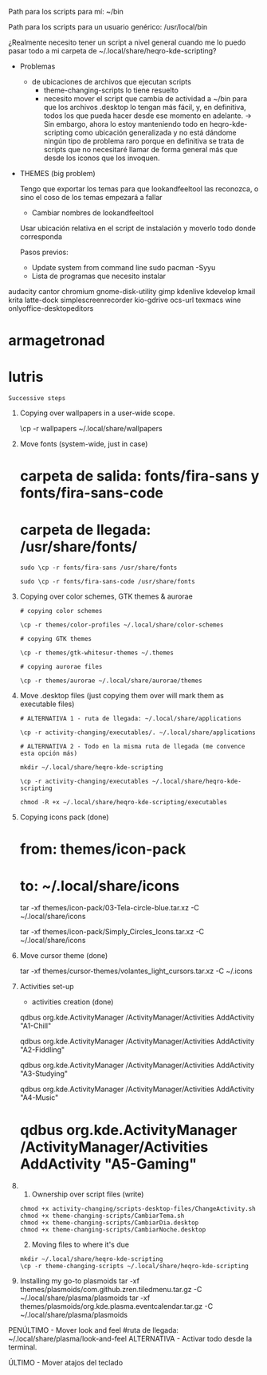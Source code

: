 Path para los scripts para mí: ~/bin

Path para los scripts para un usuario genérico: /usr/local/bin

¿Realmente necesito tener un script a nivel general cuando me lo puedo pasar todo a mi carpeta de ~/.local/share/heqro-kde-scripting?

- Problemas
    - de ubicaciones de archivos que ejecutan scripts
        * theme-changing-scripts lo tiene resuelto
        * necesito mover el script que cambia de actividad a ~/bin para que los archivos .desktop lo tengan más fácil, y, en definitiva, todos los que pueda hacer desde ese momento en adelante. 
            -> Sin embargo, ahora lo estoy manteniendo todo en heqro-kde-scripting como ubicación generalizada y no está dándome ningún tipo de problema raro porque en definitiva se trata de scripts que no necesitaré llamar de forma general más que desde los iconos que los invoquen.

- THEMES (big problem)

    Tengo que exportar los temas para que lookandfeeltool las reconozca, o sino el coso de los temas empezará a fallar
    
    * Cambiar nombres de lookandfeeltool
    
    Usar ubicación relativa en el script de instalación y moverlo todo donde corresponda
    
    Pasos previos:
    - Update system from command line
    sudo pacman -Syyu
    - Lista de programas que necesito instalar

audacity
cantor
chromium
gnome-disk-utility
gimp
kdenlive
kdevelop
kmail
krita
latte-dock
simplescreenrecorder
kio-gdrive
ocs-url
texmacs
wine
onlyoffice-desktopeditors

# armagetronad
# lutris
    

    Successive steps
    
1. Copying over wallpapers in a user-wide scope.

    \cp -r wallpapers ~/.local/share/wallpapers

2. Move fonts (system-wide, just in case)

    # carpeta de salida: fonts/fira-sans  y  fonts/fira-sans-code
    
    # carpeta de llegada: /usr/share/fonts/
    
    ~~~
    sudo \cp -r fonts/fira-sans /usr/share/fonts
    
    sudo \cp -r fonts/fira-sans-code /usr/share/fonts
    ~~~
    
3. Copying over color schemes, GTK themes & aurorae

    ~~~
    # copying color schemes
    
    \cp -r themes/color-profiles ~/.local/share/color-schemes
    
    # copying GTK themes
    
    \cp -r themes/gtk-whitesur-themes ~/.themes
    
    # copying aurorae files
    
    \cp -r themes/aurorae ~/.local/share/aurorae/themes
    ~~~
    
4. Move .desktop files (just copying them over will mark them as executable files)
    ~~~
    # ALTERNATIVA 1 - ruta de llegada: ~/.local/share/applications

    \cp -r activity-changing/executables/. ~/.local/share/applications
    
    # ALTERNATIVA 2 - Todo en la misma ruta de llegada (me convence esta opción más)
    
    mkdir ~/.local/share/heqro-kde-scripting
    
    \cp -r activity-changing/executables ~/.local/share/heqro-kde-scripting
    
    chmod -R +x ~/.local/share/heqro-kde-scripting/executables
    ~~~
    
5. Copying icons pack (done)

    # from: themes/icon-pack
    
    # to: ~/.local/share/icons
    
    tar -xf themes/icon-pack/03-Tela-circle-blue.tar.xz -C ~/.local/share/icons
    
    tar -xf themes/icon-pack/Simply_Circles_Icons.tar.xz -C ~/.local/share/icons

6. Move cursor theme (done)
    
    tar -xf themes/cursor-themes/volantes_light_cursors.tar.xz -C ~/.icons
    
    
7. Activities set-up 
    
    - activities creation (done)
    
    qdbus org.kde.ActivityManager /ActivityManager/Activities AddActivity "A1-Chill" 
    
    qdbus org.kde.ActivityManager /ActivityManager/Activities AddActivity "A2-Fiddling"
    
    qdbus org.kde.ActivityManager /ActivityManager/Activities AddActivity "A3-Studying"
    
    qdbus org.kde.ActivityManager /ActivityManager/Activities AddActivity "A4-Music"
    
    # qdbus org.kde.ActivityManager /ActivityManager/Activities AddActivity "A5-Gaming" 
    
8. 
    1. Ownership over script files (write)
    
    ~~~
    chmod +x activity-changing/scripts-desktop-files/ChangeActivity.sh
    chmod +x theme-changing-scripts/CambiarTema.sh
    chmod +x theme-changing-scripts/CambiarDia.desktop
    chmod +x theme-changing-scripts/CambiarNoche.desktop
    ~~~
    
    2. Moving files to where it's due
    
    ~~~
    mkdir ~/.local/share/heqro-kde-scripting
    \cp -r theme-changing-scripts ~/.local/share/heqro-kde-scripting
    ~~~

9. Installing my go-to plasmoids
    tar -xf themes/plasmoids/com.github.zren.tiledmenu.tar.gz -C ~/.local/share/plasma/plasmoids
    tar -xf themes/plasmoids/org.kde.plasma.eventcalendar.tar.gz -C ~/.local/share/plasma/plasmoids

PENÚLTIMO - Mover look and feel
    #ruta de llegada: ~/.local/share/plasma/look-and-feel
ALTERNATIVA - Activar todo desde la terminal.

ÚLTIMO - Mover atajos del teclado
